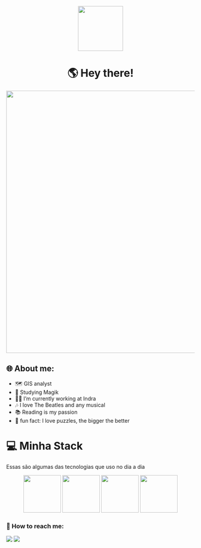 <p align="center">
<img src="https://media2.giphy.com/media/eg5vsXryi8X96/giphy.gif?cid=ecf05e47y6t71ny0u3ukv8arrkoi2ft5hx75x6qw4hcmiqd6&rid=giphy.gif&ct=g" width="120px"/>
</p>
<h1  align="center"> 🌎 Hey there!</h1>
<p align="center">
<img src="https://media2.giphy.com/media/cOFB74VjN0OqvRmJGK/giphy.gif?cid=ecf05e47bvvmk4kz16c0bd6vbtw0wn7l5du9iwllm5zgo3x7&rid=giphy.gif&ct=g" width="700px"/>
</p>

## 🌐 About me:

- 🗺 GIS analyst
- 🚀 Studying Magik
- 👩‍💻 I’m currently working at Indra
- 🎶 I love The Beatles and any musical
- 📚 Reading is my passion
- 🧩 fun fact: I love puzzles, the bigger the better 

 
# 💻 Minha Stack
 Essas são algumas das tecnologias que uso no dia a dia

<div align="center">   
 <img src="https://www.img.com.br/content/dam/esrisites/en-us/common/icons/product-logos/ArcGIS-Pro.png" width="100">      
 <img src="https://upload.wikimedia.org/wikipedia/commons/7/77/Qgis-icon-3.0.png" width="100">
 <img src="https://upload.wikimedia.org/wikipedia/commons/thumb/c/c3/Python-logo-notext.svg/1200px-Python-logo-notext.svg.png" width="100">
 <img src="https://camo.githubusercontent.com/e1d3cd370375c6a07d3834a0e7a78212db0faa7d737569f68571cedfaf2dcd74/68747470733a2f2f7369616d7a2e67616c6c65727963646e2e76736173736574732e696f2f657874656e73696f6e732f7369616d7a2f736d616c6c776f726c642d6d6167696b2f312e352e322f313537333536313336333332352f4d6963726f736f66742e56697375616c53747564696f2e53657276696365732e49636f6e732e44656661756c74" width="100">      
</div>

<h3 align="left">💬 How to reach me:</h3>
<div>
   <a href="https://www.linkedin.com/comm/in/nathaliaolisil?midToken=AQF4SvPU8PUQGQ&midSig=02L4JDNWdWqq41&trk=eml-jobs_jymbii_digest-header-104-profile&trkEmail=eml-jobs_jymbii_digest-header-104-profile-null-a2uruz%7Eky0m0kvk%7E3k-null-neptune%2Fprofile%7Evanity%2Eview&lipi=urn%3Ali%3Apage%3Aemail_jobs_jymbii_digest%3BtAZsKU%2F9TvORWMM%2B0lRGBg%3D%3D" target="_blank"><img src="https://img.shields.io/badge/-LinkedIn-%230077B5?style=for-the-badge&logo=linkedin&logoColor=white" target="_blank"></a> 
   <a href = "mailto:nathaliaolisil@gmail.com"><img src="https://img.shields.io/badge/Gmail-D14836?style=for-the-badge&logo=gmail&logoColor=white" target="_blank"></a>
  </div>
  <br>
  <br>
 
